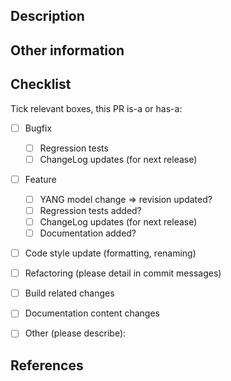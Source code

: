 <!--- **Summarize** your changes in the title above -->

## Description

<!--
  -- A description of changes, detailing *why* changes are made.
  -- Remember: assign a reviewer, or use @mentions if org. member.
  -->


## Other information

<!-- Other relevant info, e.g., before/after screenshots -->


## Checklist

Tick relevant boxes, this PR is-a or has-a:

- [ ] Bugfix
  - [ ] Regression tests
  - [ ] ChangeLog updates (for next release)
- [ ] Feature
  - [ ] YANG model change => revision updated?
  - [ ] Regression tests added?
  - [ ] ChangeLog updates (for next release)
  - [ ] Documentation added?
- [ ] Code style update (formatting, renaming)
- [ ] Refactoring (please detail in commit messages)
- [ ] Build related changes
- [ ] Documentation content changes
- [ ] Other (please describe):


## References

<!-- Please list references to related issue(s) -->
